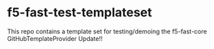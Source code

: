 # f5-fast-test-templateset
This repo contains a template set for testing/demoing the f5-fast-core GitHubTemplateProvider
Update!!


